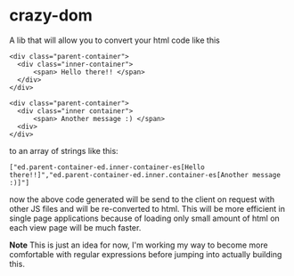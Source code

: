 crazy-dom
=========

A lib that will allow you to convert your html code like this 

````
<div class="parent-container">    
  <div class="inner-container">  
      <span> Hello there!! </span>
  </div>  
</div>

<div class="parent-container">
  <div class="inner container">
      <span> Another message :) </span>
  <div>
</div>
````

to an array of strings like this:

````
["ed.parent-container-ed.inner-container-es[Hello there!!]","ed.parent-container-ed.inner.container-es[Another message :)]"]
````

now the above code generated will be send to the client on request with other JS files and will be re-converted to html. This will be more efficient in single page applications because of loading only small amount of html on each view page will be much faster.
    
**Note** This is just an idea for now, I'm working my way to become more comfortable with regular expressions before jumping into actually building this. 
 
 
